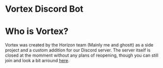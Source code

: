 # Vortex Discord Bot

# Who is Vortex?
Vortex was created by the Horizon team (Mainly me and ghostt) as a side project and a custom addition for our Discord server.
The server itself is closed at the momment without any plans of reopening, though you can still join and look a bit arround [here](https://discord.gg/3EfBe5q).

